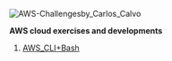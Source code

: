 ![AWS-Challengesby_Carlos_Calvo](https://user-images.githubusercontent.com/126183973/223799982-27810622-2dbc-4b6e-adee-425ba423dd10.png)

**AWS cloud exercises and developments**

1. [AWS_CLI+Bash](https://github.com/ccalvop/AWS-Challenges/blob/main/AWS_CLI%2BBash.md)
